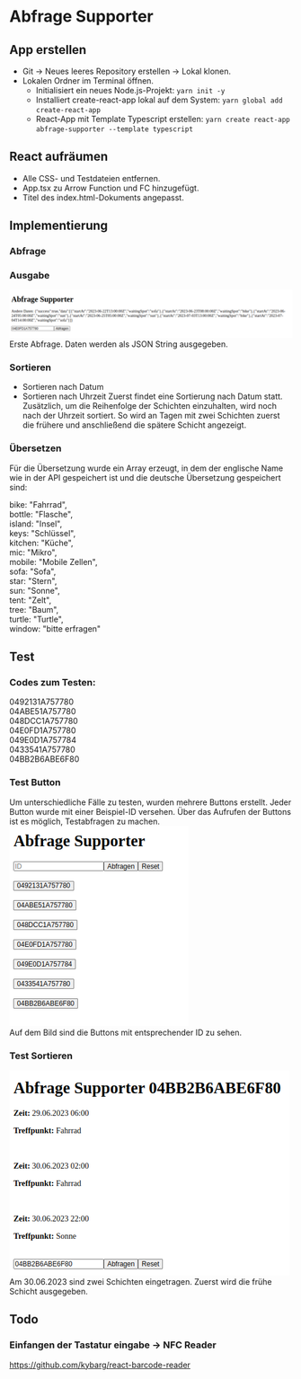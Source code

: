 # Abfrage Supporter
## App erstellen
+ Git -> Neues leeres Repository erstellen -> Lokal klonen.
+ Lokalen Ordner im Terminal öffnen.
  + Initialisiert ein neues Node.js-Projekt: `yarn init -y`
  + Installiert create-react-app lokal auf dem System: `yarn global add create-react-app`
  + React-App mit Template Typescript erstellen: `yarn create react-app abfrage-supporter --template typescript`

## React aufräumen
+ Alle CSS- und Testdateien entfernen.
+ App.tsx zu Arrow Function und FC hinzugefügt.
+ Titel des index.html-Dokuments angepasst.

## Implementierung
### Abfrage

### Ausgabe
![ersteAusgabe.png](src%2Fimages%2Fdokumentation%2FersteAusgabe.png)  
Erste Abfrage. Daten werden als JSON String ausgegeben.
### Sortieren
+ Sortieren nach Datum
+ Sortieren nach Uhrzeit
  Zuerst findet eine Sortierung nach Datum statt. Zusätzlich, um die Reihenfolge der Schichten einzuhalten, wird noch nach der Uhrzeit sortiert. So wird an Tagen mit zwei Schichten zuerst die frühere und anschließend die spätere Schicht angezeigt.

### Übersetzen
Für die Übersetzung wurde ein Array erzeugt, in dem der englische Name wie in der API gespeichert ist und die deutsche Übersetzung gespeichert sind:

bike: "Fahrrad",  
bottle: "Flasche",  
island: "Insel",  
keys: "Schlüssel",  
kitchen: "Küche",  
mic: "Mikro",  
mobile: "Mobile Zellen",  
sofa: "Sofa",  
star: "Stern",  
sun: "Sonne",  
tent: "Zelt",  
tree: "Baum",  
turtle: "Turtle",  
window: "bitte erfragen"

## Test

### Codes zum Testen:
0492131A757780  
04ABE51A757780  
048DCC1A757780  
04E0FD1A757780  
049E0D1A757784  
0433541A757780  
04BB2B6ABE6F80  


### Test Button
Um unterschiedliche Fälle zu testen, wurden mehrere Buttons erstellt. Jeder Button wurde mit einer Beispiel-ID versehen. Über das Aufrufen der Buttons ist es möglich, Testabfragen zu machen.  
![test1.png](src%2Fimages%2Fdokumentation%2Ftest1.png)  
Auf dem Bild sind die Buttons mit entsprechender ID zu sehen.

### Test Sortieren
![test2.png](src%2Fimages%2Fdokumentation%2Ftest2.png)  
Am 30.06.2023 sind zwei Schichten eingetragen. Zuerst wird die frühe Schicht ausgegeben.

## Todo
### Einfangen der Tastatur eingabe -> NFC Reader
https://github.com/kybarg/react-barcode-reader